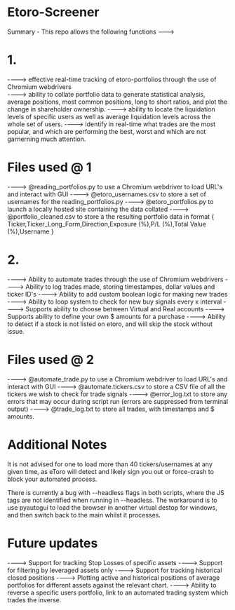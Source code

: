 # Etoro-Screener
Summary -
This repo allows the following functions --->

# 1.
----> effective real-time tracking of etoro-portfolios through the use of Chromium webdrivers <br>
----> ability to collate portfolio data to generate statistical analysis, average positions, most common positions, long to short ratios, and plot the change in shareholder ownership.
----> ability to locate the liquidation levels of specific users as well as average liquidation levels across the whole set of users.
----> identify in real-time what trades are the most popular, and which are performing the best, worst and which are not garnerning much attention.

# Files used @ 1
----> @reading_portfolios.py to use a Chromium webdriver to load URL's and interact with GUI
----> @etoro_usernames.csv to store a set of usernames for the reading_portfolios.py
----> @etoro_portfolios.py to launch a locally hosted site containing the data collated
----> @portfolio_cleaned.csv to store a the resulting portfolio data in format { Ticker,Ticker_Long_Form,Direction,Exposure (%),P/L (%),Total Value (%),Username }

# 2. 
----> Ability to automate trades through the use of Chromium webdrivers
----> Ability to log trades made, storing timestampes, dollar values and ticker ID's
----> Ability to add custom boolean logic for making new trades
----> Ability to loop system to check for new buy signals every x interval
----> Supports ability to choose between Virtual and Real accounts
----> Supports ability to define your own $ amounts for a purchase
----> Ability to detect if a stock is not listed on etoro, and will skip the stock without issue.

# Files used @ 2
----> @automate_trade.py to use a Chromium webdriver to load URL's and interact with GUI
----> @automate.tickers.csv to store a CSV file of all the tickers we wish to check for trade signals
----> @error_log.txt to store any errors that may occur during script run (errors are suppressed from terminal output)
----> @trade_log.txt to store all trades, with timestamps and $ amounts.

# Additional Notes
It is not advised for one to load more than 40 tickers/usernames at any given time, as eToro will detect and likely sign you out or force-crash to block your automated process.

There is currently a bug with --headless flags in both scripts, where the JS tags are not identified when running in --headless. 
 The workaround is to use pyautogui to load the browser in another virtual destop for windows, and then switch back to the main whilst it processes.

# Future updates

----> Support for tracking Stop Losses of specific assets
----> Support for filtering by leveraged assets only
----> Support for tracking historical closed positions
----> Plotting active and historical positions of average portfolios for different assets against the relevant chart.
----> Ability to reverse a specific users portfolio, link to an automated trading system which trades the inverse.
